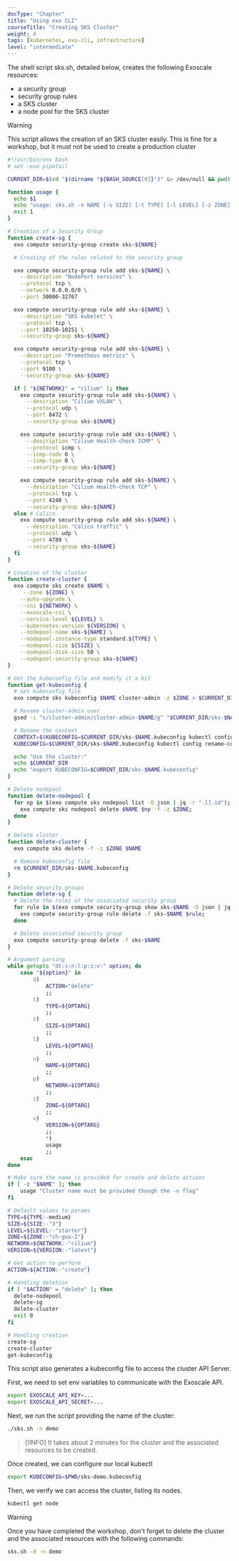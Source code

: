 ```yaml
---
docType: "Chapter"
title: "Using exo CLI"
courseTitle: "Creating SKS Cluster"
weight: 4
tags: [kubernetes, exo-cli, infrastructure]
level: "intermediate"
---
```


The shell script sks.sh, detailed below, creates the following Exoscale resources:

- a security group
- security group rules
- a SKS cluster
- a node pool for the SKS cluster

> [!WARNING]
> This script allows the creation of an SKS cluster easily. This is fine for a workshop, but it must not be used to create a production cluster

```bash {filename="sks.sh"}
#!/usr/bin/env bash
# set -euo pipefail

CURRENT_DIR=$(cd "$(dirname "${BASH_SOURCE[0]}")" &> /dev/null && pwd)

function usage {
  echo $1
  echo "usage: sks.sh -n NAME [-s SIZE] [-t TYPE] [-l LEVEL] [-z ZONE] [-p NETWORK] [-v VERSION]"
  exit 1
}

# Creation of a Security Group
function create-sg {
  exo compute security-group create sks-${NAME}

  # Creating of the rules related to the security group

  exo compute security-group rule add sks-${NAME} \
    --description "NodePort services" \
    --protocol tcp \
    --network 0.0.0.0/0 \
    --port 30000-32767

  exo compute security-group rule add sks-${NAME} \
    --description "SKS kubelet" \
    --protocol tcp \
    --port 10250-10251 \
    --security-group sks-${NAME}

  exo compute security-group rule add sks-${NAME} \
    --description "Prometheus metrics" \
    --protocol tcp \
    --port 9100 \
    --security-group sks-${NAME}

  if [ "${NETWORK}" = "cilium" ]; then
    exo compute security-group rule add sks-${NAME} \
      --description "Cilium VXLAN" \
      --protocol udp \
      --port 8472 \
      --security-group sks-${NAME}

    exo compute security-group rule add sks-${NAME} \
      --description "Cilium Health-check ICMP" \
      --protocol icmp \
      --icmp-code 0 \
      --icmp-type 8 \
      --security-group sks-${NAME}

    exo compute security-group rule add sks-${NAME} \
      --description "Cilium Health-check TCP" \
      --protocol tcp \
      --port 4240 \
      --security-group sks-${NAME}
  else # Calico
    exo compute security-group rule add sks-${NAME} \
      --description "Calico traffic" \
      --protocol udp \
      --port 4789 \
      --security-group sks-${NAME}
  fi
}

# Creation of the cluster
function create-cluster {
  exo compute sks create $NAME \
     --zone ${ZONE} \
    --auto-upgrade \
    --cni ${NETWORK} \
    --exoscale-csi \
    --service-level ${LEVEL} \
    --kubernetes-version ${VERSION} \
    --nodepool-name sks-${NAME} \
    --nodepool-instance-type standard.${TYPE} \
    --nodepool-size ${SIZE} \
    --nodepool-disk-size 50 \
    --nodepool-security-group sks-${NAME}
}

# Get the kubeconfig file and modify it a bit
function get-kubeconfig {
  # Get kubeconfig file
  exo compute sks kubeconfig $NAME cluster-admin -z $ZONE > $CURRENT_DIR/sks-$NAME.kubeconfig

  # Rename cluster-admin user
  gsed -i "s/cluster-admin/cluster-admin-$NAME/g" "$CURRENT_DIR/sks-$NAME.kubeconfig"

  # Rename the context
  CONTEXT=$(KUBECONFIG=$CURRENT_DIR/sks-$NAME.kubeconfig kubectl config current-context)
  KUBECONFIG=$CURRENT_DIR/sks-$NAME.kubeconfig kubectl config rename-context $CONTEXT $NAME

  echo "Use the cluster:"
  echo $CURRENT_DIR
  echo "export KUBECONFIG=$CURRENT_DIR/sks-$NAME.kubeconfig"
}

# Delete nodepool
function delete-nodepool {
  for np in $(exo compute sks nodepool list -O json | jq -r ".[].id"); do
    exo compute sks nodepool delete $NAME $np -f -z $ZONE;
  done
}

# Delete cluster
function delete-cluster {
  exo compute sks delete -f -z $ZONE $NAME

  # Remove kubeconfig file
  rm $CURRENT_DIR/sks-$NAME.kubeconfig
}

# Delete security groups
function delete-sg {
  # Delete the rules of the associated security group
  for rule in $(exo compute security-group show sks-$NAME -O json | jq -r ".ingress_rules[].id"); do
    exo compute security-group rule delete -f sks-$NAME $rule;
  done

  # Delete associated security group
  exo compute security-group delete -f sks-$NAME
}

# Argument parsing
while getopts "dt:s:n:l:p:z:v:" option; do
    case "${option}" in
        d)
            ACTION="delete"
            ;;
        t)
            TYPE=${OPTARG}
            ;;
        s)
            SIZE=${OPTARG}
            ;;
        l)
            LEVEL=${OPTARG}
            ;;
        n)
            NAME=${OPTARG}
            ;;
        p)
            NETWORK=${OPTARG}
            ;;
        z)
            ZONE=${OPTARG}
            ;;
        v)
            VERSION=${OPTARG}
            ;;
            *)
            usage
            ;;
    esac
done

# Make sure the name is provided for create and delete actions
if [ -z "$NAME" ]; then
    usage "Cluster name must be provided though the -n flag"
fi

# Default values to params
TYPE=${TYPE:-medium}
SIZE=${SIZE:-"3"}
LEVEL=${LEVEL:-"starter"}
ZONE=${ZONE:-"ch-gva-2"}
NETWORK=${NETWORK:-"cilium"}
VERSION=${VERSION:-"latest"}

# Get action to perform
ACTION=${ACTION:-"create"}

# Handling deletion
if [ "$ACTION" = "delete" ]; then
  delete-nodepool
  delete-sg
  delete-cluster
  exit 0
fi

# Handling creation
create-sg
create-cluster
get-kubeconfig
```

This script also generates a kubeconfig file to access the cluster API Server.

First, we need to set env variables to communicate with the Exoscale API.

```bash
export EXOSCALE_API_KEY=...
export EXOSCALE_API_SECRET=...
```

Next, we run the script providing the name of the cluster:

```bash
./sks.sh -n demo
```

> [!INFO]
> It takes about 2 minutes for the cluster and the associated resources to be created.

Once created, we can configure our local kubectl

```bash
export KUBECONFIG=$PWD/sks-demo.kubeconfig
```

Then, we verify we can access the cluster, listing its nodes.

```bash
kubectl get node
```

> [!WARNING]
> Once you have completed the workshop, don't forget to delete the cluster and the associated resources with the following commands:

```bash
sks.sh -d -n demo
```
